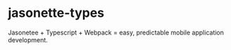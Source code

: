 # jasonette-types
Jasonetee + Typescript + Webpack = easy, predictable mobile application development.
